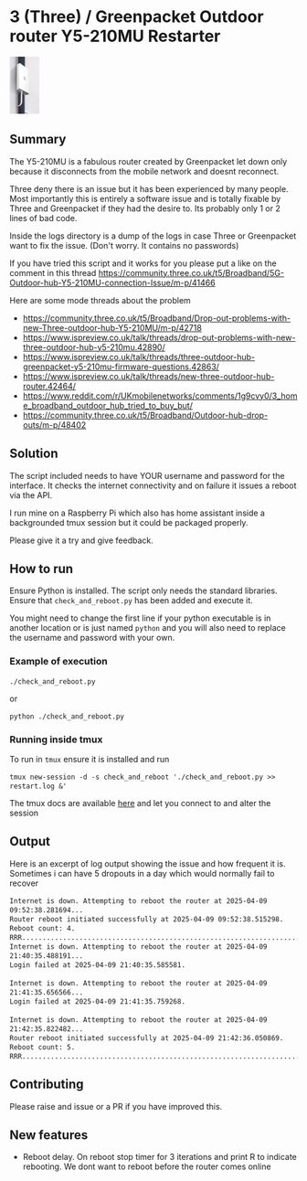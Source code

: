 # 3 (Three) / Greenpacket Outdoor router Y5-210MU Restarter

<img src="images/Y5-210MU.png" alt="Alternative text" style="height: 100px;">

## Summary

The Y5-210MU is a fabulous router created by Greenpacket let down only because it disconnects from the mobile network and doesnt reconnect.

Three deny there is an issue but it has been experienced by many people. Most importantly this is entirely a software issue and is totally fixable by Three and Greenpacket if they had the desire to. Its probably only 1 or 2 lines of bad code.

Inside the logs directory is a dump of the logs in case Three or Greenpacket want to fix the issue. (Don't worry. It contains no passwords)

If you have tried this script and it works for you please put a like on the comment in this thread https://community.three.co.uk/t5/Broadband/5G-Outdoor-hub-Y5-210MU-connection-Issue/m-p/41466

Here are some mode  threads about the problem 

   * https://community.three.co.uk/t5/Broadband/Drop-out-problems-with-new-Three-outdoor-hub-Y5-210MU/m-p/42718
   * https://www.ispreview.co.uk/talk/threads/drop-out-problems-with-new-three-outdoor-hub-y5-210mu.42890/
   * https://www.ispreview.co.uk/talk/threads/three-outdoor-hub-greenpacket-y5-210mu-firmware-questions.42863/
   * https://www.ispreview.co.uk/talk/threads/new-three-outdoor-hub-router.42464/
   * https://www.reddit.com/r/UKmobilenetworks/comments/1g9cvy0/3_home_broadband_outdoor_hub_tried_to_buy_but/
   * https://community.three.co.uk/t5/Broadband/Outdoor-hub-drop-outs/m-p/48402


## Solution

The script included needs to have YOUR username and password for the interface. It checks the internet connectivity and on failure it issues a reboot via the API.

I run mine on a Raspberry Pi which also has home assistant inside a backgrounded tmux session but it could be packaged properly.

Please give it a try and give feedback.

## How to run

Ensure Python is installed. The script only needs the standard libraries. Ensure that `check_and_reboot.py` has been added and execute it.

You might need to change the first line if your python executable is in another location or is just named `python` and you will also need to replace the username and password with your own.


### Example of execution

```
./check_and_reboot.py
```

or 

```
python ./check_and_reboot.py
```

### Running inside tmux

To run in `tmux` ensure it is installed and run

```
tmux new-session -d -s check_and_reboot './check_and_reboot.py >> restart.log &'
```

The tmux docs are available [here](https://github.com/tmux/tmux/wiki) and let you connect to and alter the session

## Output

Here is an excerpt of log output showing the issue and how frequent it is. Sometimes i can have 5 dropouts in a day which would normally fail to recover

```
Internet is down. Attempting to reboot the router at 2025-04-09 09:52:38.281694...
Router reboot initiated successfully at 2025-04-09 09:52:38.515298. Reboot count: 4.
RRR...............................................................................................................................................................................................................................................................................................................................................................................................................................................................................................................................................................................................................................................................................................................................
Internet is down. Attempting to reboot the router at 2025-04-09 21:40:35.488191...
Login failed at 2025-04-09 21:40:35.585581.

Internet is down. Attempting to reboot the router at 2025-04-09 21:41:35.656566...
Login failed at 2025-04-09 21:41:35.759268.

Internet is down. Attempting to reboot the router at 2025-04-09 21:42:35.822482...
Router reboot initiated successfully at 2025-04-09 21:42:36.050869. Reboot count: 5.
RRR..................................................................................................................................................................................................................................................................................................................................................................................................................................................................................................................................................................................................................................................................................................................................................................................
```

## Contributing

Please raise and issue or a PR if you have improved this.

## New features

   * Reboot delay. On reboot stop timer for 3 iterations and print R to indicate rebooting. We dont want to reboot before the router comes online
